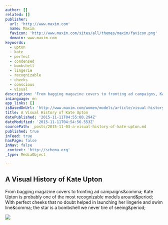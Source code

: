 ```yaml
---
author: []
related: []
publisher:
  url: 'http://www.maxim.com'
  name: Maxim
  favicon: 'http://www.maxim.com/sites/all/themes/maxim/favicon.png'
  domain: www.maxim.com
keywords:
  - upton
  - kate
  - perfect
  - condensed
  - bombshell
  - lingerie
  - recognizable
  - cheeks
  - conscious
  - visual
description: 'From bagging magazine covers to fronting ad campaigns, Kate Upton is probably one of the most recognizable models around. With perfect cheeks that no doubt helped in launching her lingerie and swim line, the star is a bombshell we never tire of seeing.'
inLanguage: en
app_links: []
isBasedOnUrl: 'http://www.maxim.com/women/models/article/visual-history-kate-upton-2015-10'
title: A Visual History of Kate Upton
datePublished: '2015-11-11T04:55:00.294Z'
dateModified: '2015-11-11T04:54:56.553Z'
sourcePath: _posts/2015-11-03-a-visual-history-of-kate-upton.md
published: true
inFeed: true
hasPage: false
inNav: false
_context: 'http://schema.org'
_type: MediaObject

---
```

<article style=""><h1>A Visual History of Kate Upton</h1><p>From bagging magazine covers to fronting ad campaigns&amp;comma; Kate Upton is probably one of the most recognizable models around&amp;period; With perfect cheeks that no doubt helped in launching her lingerie and swim line&amp;comma; the star is a bombshell we never tire of seeing&amp;period;</p><img src="http://www.maxim.com/sites/default/files/styles/custom_crop/public/editor/2015/08/kateupton_2013_sl1.jpg?itok=IWAixNwN&amp;c=3765f7c8fe16baf5ed46bc7284a0abaf" /></article>